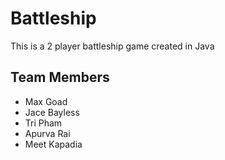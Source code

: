 # Battleship

This is a 2 player battleship game created in Java

## Team Members
* Max Goad
* Jace Bayless
* Tri Pham
* Apurva Rai
* Meet Kapadia
